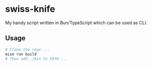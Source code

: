 # swiss-knife

My handy script written in Bun/TypeScript which can be used as CLI.

## Usage

```sh
# Clone the repo ...
mise run build
# Then add ./bin to PATH ...
```
